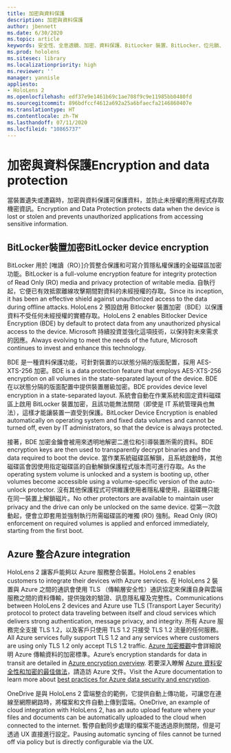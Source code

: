 ```yaml
---
title: 加密與資料保護
description: 加密與資料保護
author: jbennett
ms.date: 6/30/2020
ms.topic: article
keywords: 安全性、全息透鏡、加密、資料保護、BitLocker 裝置、BitLocker、位元鎖、位元鎖加密、azure 整合
ms.prod: hololens
ms.sitesec: library
ms.localizationpriority: high
ms.reviewer: ''
manager: yannisle
appliesto:
- HoloLens 2
ms.openlocfilehash: edf37e9e1461b69c1ae708f9c9e11985bb0480fd
ms.sourcegitcommit: 896bdfccf4612a692a25a6bfaecfa2146860407e
ms.translationtype: HT
ms.contentlocale: zh-TW
ms.lasthandoff: 07/11/2020
ms.locfileid: "10865737"
---
```

# <span data-ttu-id="6b7cd-104">加密與資料保護</span><span class="sxs-lookup"><span data-stu-id="6b7cd-104">Encryption and data protection</span></span>

<span data-ttu-id="6b7cd-105">當裝置遺失或遭竊時，加密與資料保護可保護資料，並防止未授權的應用程式存取機密資訊。</span><span class="sxs-lookup"><span data-stu-id="6b7cd-105">Encryption and Data Protection protects data when the device is lost or stolen and prevents unauthorized applications from accessing sensitive information.</span></span>

## <span data-ttu-id="6b7cd-106">BitLocker裝置加密</span><span class="sxs-lookup"><span data-stu-id="6b7cd-106">BitLocker device encryption</span></span>

<span data-ttu-id="6b7cd-107">BitLocker 用於 [唯讀（RO）]介質整合保護和可寫介質隱私權保護的全磁碟區加密功能。</span><span class="sxs-lookup"><span data-stu-id="6b7cd-107">BitLocker is a full-volume encryption feature for integrity protection of Read Only (RO) media and privacy protection of writable media.</span></span>  <span data-ttu-id="6b7cd-108">自執行起，它便已有效抵禦離線攻擊期間對資料的未經授權的存取。</span><span class="sxs-lookup"><span data-stu-id="6b7cd-108">Since its inception, it has been an effective shield against unauthorized access to the data during offline attacks.</span></span> <span data-ttu-id="6b7cd-109">HoloLens 2 預設啟用 Bitlocker 裝置加密（BDE）以保護資料不受任何未經授權的實體存取。</span><span class="sxs-lookup"><span data-stu-id="6b7cd-109">HoloLens 2 enables Bitlocker Device Encryption (BDE) by default to protect data from any unauthorized physical access to the device.</span></span> <span data-ttu-id="6b7cd-110">Microsoft 持續投資並強化這項技術，以保持對未來需求的因應。</span><span class="sxs-lookup"><span data-stu-id="6b7cd-110">Always evolving to meet the needs of the future, Microsoft continues to invest and enhance this technology.</span></span>

<span data-ttu-id="6b7cd-111">BDE 是一種資料保護功能，可針對裝置的以狀態分隔的版面配置，採用 AES-XTS-256 加密。</span><span class="sxs-lookup"><span data-stu-id="6b7cd-111">BDE is a data protection feature that employs AES-XTS-256 encryption on all volumes in the state-separated layout of the device.</span></span> <span data-ttu-id="6b7cd-112">BDE 在以狀態分隔的版面配置中提供裝置層級加密。</span><span class="sxs-lookup"><span data-stu-id="6b7cd-112">BDE provides device level encryption in a state-separated layout.</span></span> <span data-ttu-id="6b7cd-113">系統會自動在作業系統和固定資料磁碟區上啟用 BitLocker 裝置加密，且該功能無法關閉（即使是 IT 系統管理員也無法），這樣才能讓裝置一直受到保護。</span><span class="sxs-lookup"><span data-stu-id="6b7cd-113">BitLocker Device Encryption is enabled automatically on operating system and fixed data volumes and cannot be turned off, even by IT administrators, so that the device is always protected.</span></span>

<span data-ttu-id="6b7cd-114">接著，BDE 加密金鑰會被用來透明地解密二進位和引導裝置所需的資料。</span><span class="sxs-lookup"><span data-stu-id="6b7cd-114">BDE encryption keys are then used to transparently decrypt binaries and the data required to boot the device.</span></span> <span data-ttu-id="6b7cd-115">當作業系統磁碟區解鎖，且系統啟動時，其他磁碟區會因使用指定磁碟區的自動解鎖保護程式版本而可進行存取。</span><span class="sxs-lookup"><span data-stu-id="6b7cd-115">As the operating system volume is unlocked and a system is booting up, other volumes become accessible using a volume-specific version of the auto-unlock protector.</span></span> <span data-ttu-id="6b7cd-116">沒有其他保護程式可供維護使用者隱私權使用，且磁碟機只能在同一裝置上解鎖磁片。</span><span class="sxs-lookup"><span data-stu-id="6b7cd-116">No other protectors are available to maintain user privacy and the drive can only be unlocked on the same device.</span></span> <span data-ttu-id="6b7cd-117">從第一次啟動起，便會立即套用並強制執行所需磁碟區的唯獨 (RO) 強制。</span><span class="sxs-lookup"><span data-stu-id="6b7cd-117">Read Only (RO) enforcement on required volumes is applied and enforced immediately, starting from the first boot.</span></span>

## <span data-ttu-id="6b7cd-118">Azure 整合</span><span class="sxs-lookup"><span data-stu-id="6b7cd-118">Azure integration</span></span> 

<span data-ttu-id="6b7cd-119">HoloLens 2 讓客戶能夠以 Azure 服務整合裝置。</span><span class="sxs-lookup"><span data-stu-id="6b7cd-119">HoloLens 2 enables customers to integrate their devices with Azure services.</span></span> <span data-ttu-id="6b7cd-120">在 HoloLens 2 裝置與 Azure 之間的通訊會使用 TLS （傳輸層安全性）通訊協定來保護自身與雲端服務之間的資料傳輸，提供強效的驗證、訊息隱私權及完整性。</span><span class="sxs-lookup"><span data-stu-id="6b7cd-120">Communications between HoloLens 2 devices and Azure use TLS (Transport Layer Security) protocol to protect data traveling between itself and cloud services which delivers strong authentication, message privacy, and integrity.</span></span> <span data-ttu-id="6b7cd-121">所有 Azure 服務完全支援 TLS 1.2，以及客戶只使用 TLS 1.2 只接受 TLS 1.2 流量的任何服務。</span><span class="sxs-lookup"><span data-stu-id="6b7cd-121">All Azure services fully support TLS 1.2 and any services where customers are using only TLS 1.2 only accept TLS 1.2 traffic.</span></span> <span data-ttu-id="6b7cd-122">[Azure 加密概觀](https://docs.microsoft.com/azure/security/fundamentals/encryption-overview)中會詳細說明 Azure 傳輸資料的加密標準。</span><span class="sxs-lookup"><span data-stu-id="6b7cd-122">Azure’s encryption standards for data in transit are detailed in [Azure encryption overview](https://docs.microsoft.com/azure/security/fundamentals/encryption-overview).</span></span> <span data-ttu-id="6b7cd-123">若要深入瞭解 [Azure 資料安全性和加密的最佳做法](https://docs.microsoft.com/azure/security/fundamentals/data-encryption-best-practices)，請造訪 Azure 文件。</span><span class="sxs-lookup"><span data-stu-id="6b7cd-123">Visit the Azure documentation to learn more about [best practices for Azure data security and encryption](https://docs.microsoft.com/azure/security/fundamentals/data-encryption-best-practices).</span></span> 

<span data-ttu-id="6b7cd-124">OneDrive 是與 HoloLens 2 雲端整合的範例，它提供自動上傳功能，可讓您在連線至網際網路時，將檔案和文件自動上傳到雲端。</span><span class="sxs-lookup"><span data-stu-id="6b7cd-124">OneDrive, an example of cloud integration with HoloLens 2, has an auto upload feature where your files and documents can be automatically uploaded to the cloud when connected to the internet.</span></span> <span data-ttu-id="6b7cd-125">暫停自動同步處理的檔案不能透過原則關閉，但是可透過 UX 直接進行設定。</span><span class="sxs-lookup"><span data-stu-id="6b7cd-125">Pausing automatic syncing of files cannot be turned off via policy but is directly configurable via the UX.</span></span> 
